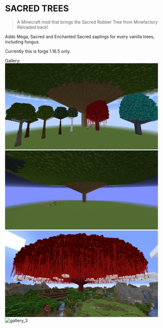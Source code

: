 # SACRED TREES

>A Minecraft mod that brings the Sacred Rubber Tree from Minefactory Reloaded back!  

Adds Mega, Sacred and Enchanted Sacred saplings for every vanilla trees, including fungus.  

Currently this is forge 1.16.5 only.  

Gallery:  
![gallery_0](gallery/0.png)
![gallery_1](gallery/1.png)
![gallery_2](gallery/2.png)
![gallery_3](gallery/3.png)